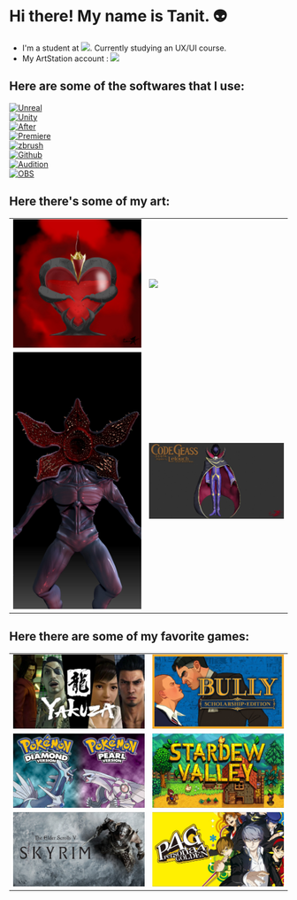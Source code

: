 # Hi there! My name is Tanit. 👽
- I'm a student at [<img src="https://www.cevbarcelona.com/wp-content/uploads/2018/08/favicon.png" width=48>](https://www.cevbarcelona.com/). Currently studying an UX/UI course. 
- My ArtStation account :
 [<img src="artstation_logo_icon_145479.png" width=48>](https://www.artstation.com/tanitmesa)
## Here are some of the softwares that I use:
[![Unreal](https://img.shields.io/badge/Unreal-999999?style=for-the-badge&logo=unrealengine&logoColor=white&labelColor=101010)]()
<br>
[![Unity](https://img.shields.io/badge/Unity-999999?style=for-the-badge&logo=unity&logoColor=white&labelColor=101010)]()
<br>
[![After](https://img.shields.io/badge/Adobe_After_Effects-7F7AC9?style=for-the-badge&logo=adobeaftereffects&logoColor=white&labelColor=262076)]()
<br>
[![Premiere](https://img.shields.io/badge/Adobe_Premiere-7F7AC9?style=for-the-badge&logo=adobepremierepro&logoColor=white&labelColor=262076)]()
<br>
[![zbrush](https://img.shields.io/badge/zbrush-7F7AC9?style=for-the-badge&logo=zbrush&logoColor=white&labelColor=262076)]()
<br>
[![Github](https://img.shields.io/badge/Github_Desktop-EA84E8?style=for-the-badge&logo=github&logoColor=white&labelColor=871585)]()
<br>
[![Audition](https://img.shields.io/badge/Adobe_Audition-7F7AC9?style=for-the-badge&logo=adobeaudition&logoColor=white&labelColor=262076)]()
<br>
[![OBS](https://img.shields.io/badge/OBS-999999?style=for-the-badge&logo=obsstudio&logoColor=white&labelColor=101010)]()
<br>

## Here there's some of my art:

<table style="width:100%">
  <tr>
  <td>
	<a href="https://www.artstation.com/artwork/eJOgoX">
  		<img src="Art/tanit-mesa-tanitmesapocion.jpg">
	</a>
	</td>
  <td>
	<a href="https://www.artstation.com/artwork/vDZVB3">
  		<img src="Art/tanit-mesa-t4tanitmesa.gif">
	</a>
	</td>
  </tr>
  <tr>
  <td>
	<a href="https://www.artstation.com/artwork/04za1Y">
  		<img src="Art/tanit-mesa-caritared.jpg">
	</a>
	</td>
	<td>
	<a href="https://www.artstation.com/artwork/5v0YAJ">
  		<img src="Art/tanit-mesa-frenteartst.jpg">
	</a>
	</td>
	</td>
    </tr>
 
</table>


## Here there are some of my favorite games:

<table style="width:100%">
  <tr>
  <td>
  		<img src="games/A_YAKUZA.png">
	</a>
	</td>
  <td>
  		<img src="games/B_BULLY.png">
	</a>
	</td>
  </tr>
  <tr>
  <td>
  		<img src="games/C_POKEMON.png">
	</a>
	</td>
	<td>
  		<img src="games/D-STARDEW.png">
	</a>
	</td>
	</td>
    </tr>
    <tr>
    <td>
    		<img src="games/E_SKYRIM.png">
	</a>
	</td>
	<td>
    		<img src="games/PERSONA.png">
	</a>
  </tr>
</table>


